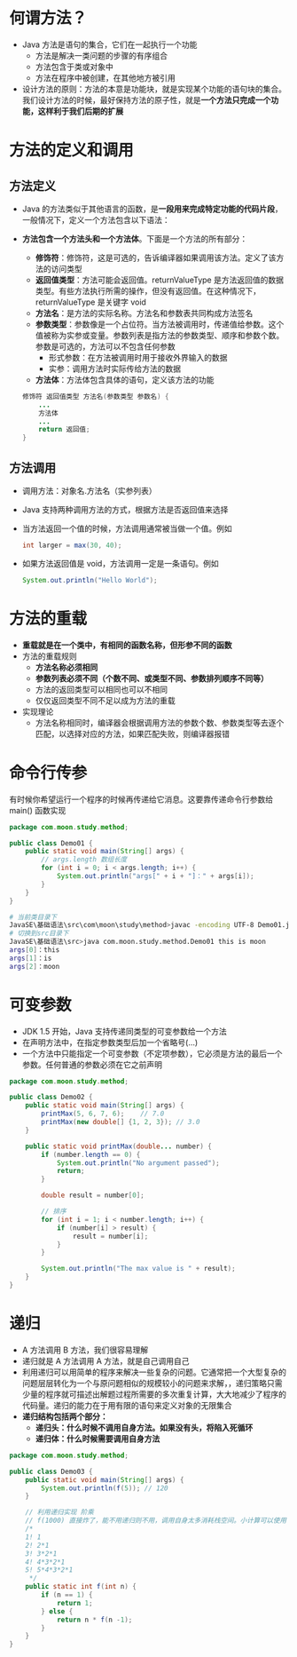# 何谓方法？

- Java 方法是语句的集合，它们在一起执行一个功能
  - 方法是解决一类问题的步骤的有序组合
  - 方法包含于类或对象中
  - 方法在程序中被创建，在其他地方被引用
- 设计方法的原则：方法的本意是功能块，就是实现某个功能的语句块的集合。我们设计方法的时候，最好保持方法的原子性，就是**一个方法只完成一个功能，这样利于我们后期的扩展**

# 方法的定义和调用

## 方法定义

- Java 的方法类似于其他语言的函数，是**一段用来完成特定功能的代码片段**，一般情况下，定义一个方法包含以下语法：

- **方法包含一个方法头和一个方法体**。下面是一个方法的所有部分：

  - **修饰符**：修饰符，这是可选的，告诉编译器如果调用该方法。定义了该方法的访问类型
  - **返回值类型**：方法可能会返回值。returnValueType 是方法返回值的数据类型。有些方法执行所需的操作，但没有返回值。在这种情况下，returnValueType 是关键字 void
  - **方法名**：是方法的实际名称。方法名和参数表共同构成方法签名
  - **参数类型**：参数像是一个占位符。当方法被调用时，传递值给参数。这个值被称为实参或变量。参数列表是指方法的参数类型、顺序和参数个数。参数是可选的，方法可以不包含任何参数
    - 形式参数：在方法被调用时用于接收外界输入的数据
    - 实参：调用方法时实际传给方法的数据
  - **方法体**：方法体包含具体的语句，定义该方法的功能

  ```java
  修饰符 返回值类型 方法名(参数类型 参数名) {
      ...
      方法体
      ...
      return 返回值;
  }
  ```

## 方法调用

- 调用方法：对象名.方法名（实参列表）

- Java 支持两种调用方法的方式，根据方法是否返回值来选择

- 当方法返回一个值的时候，方法调用通常被当做一个值。例如

  ```java
  int larger = max(30, 40);
  ```

- 如果方法返回值是 void，方法调用一定是一条语句。例如

  ```java
  System.out.println("Hello World");
  ```

# 方法的重载

- **重载就是在一个类中，有相同的函数名称，但形参不同的函数**
- 方法的重载规则
  - **方法名称必须相同**
  - **参数列表必须不同（个数不同、或类型不同、参数排列顺序不同等）**
  - 方法的返回类型可以相同也可以不相同
  - 仅仅返回类型不同不足以成为方法的重载
- 实现理论
  - 方法名称相同时，编译器会根据调用方法的参数个数、参数类型等去逐个匹配，以选择对应的方法，如果匹配失败，则编译器报错

# 命令行传参

有时候你希望运行一个程序的时候再传递给它消息。这要靠传递命令行参数给 main() 函数实现

```java
package com.moon.study.method;

public class Demo01 {
    public static void main(String[] args) {
        // args.length 数组长度
        for (int i = 0; i < args.length; i++) {
            System.out.println("args[" + i + "]：" + args[i]);
        }
    }
}
```

```bash
# 当前类目录下
JavaSE\基础语法\src\com\moon\study\method>javac -encoding UTF-8 Demo01.java
# 切换到src目录下
JavaSE\基础语法\src>java com.moon.study.method.Demo01 this is moon
args[0]：this
args[1]：is
args[2]：moon
```

# 可变参数

- JDK 1.5 开始，Java 支持传递同类型的可变参数给一个方法
- 在声明方法中，在指定参数类型后加一个省略号(...)
- 一个方法中只能指定一个可变参数（不定项参数），它必须是方法的最后一个参数。任何普通的参数必须在它之前声明

```java
package com.moon.study.method;

public class Demo02 {
    public static void main(String[] args) {
        printMax(5, 6, 7, 6);    // 7.0
        printMax(new double[] {1, 2, 3}); // 3.0
    }

    public static void printMax(double... number) {
        if (number.length == 0) {
            System.out.println("No argument passed");
            return;
        }

        double result = number[0];

        // 排序
        for (int i = 1; i < number.length; i++) {
            if (number[i] > result) {
                result = number[i];
            }
        }

        System.out.println("The max value is " + result);
    }
}
```

# 递归

- A 方法调用 B 方法，我们很容易理解
- 递归就是 A 方法调用 A 方法，就是自己调用自己
- 利用递归可以用简单的程序来解决一些复杂的问题。它通常把一个大型复杂的问题层层转化为一个与原问题相似的规模较小的问题来求解，，递归策略只需少量的程序就可描述出解题过程所需要的多次重复计算，大大地减少了程序的代码量。递归的能力在于用有限的语句来定义对象的无限集合
- **递归结构包括两个部分：**
  - **递归头：什么时候不调用自身方法。如果没有头，将陷入死循环**
  - **递归体：什么时候需要调用自身方法**

```java
package com.moon.study.method;

public class Demo03 {
    public static void main(String[] args) {
        System.out.println(f(5)); // 120
    }

    // 利用递归实现 阶乘
    // f(1000) 直接炸了，能不用递归则不用，调用自身太多消耗栈空间。小计算可以使用
    /*
    1! 1
    2! 2*1
    3! 3*2*1
    4! 4*3*2*1
    5! 5*4*3*2*1
     */
    public static int f(int n) {
        if (n == 1) {
            return 1;
        } else {
            return n * f(n -1);
        }
    }
}
```

